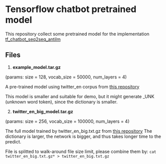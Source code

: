 # Tensorflow chatbot pretrained model

This repository collect some pretrained model for the implementation [tf_chatbot_seq2seq_antilm](https://github.com/Marsan-Ma/tf_chatbot_seq2seq_antilm)


## Files

1. **example_model.tar.gz**

  (params: size = 128, vocab_size = 50000, num_layers = 4)
  
   A pre-trained model using twitter_en corpus from [this repository](https://github.com/Marsan-Ma/chat_corpus)  
   
   This model is smaller and suitable for demo, but it might generate _UNK (unknown word token), since the dictionary is smaller.   
   
   

2. **twitter_en_big_model.tar.gz**

  (params: size = 256, vocab_size = 100000, num_layers = 4)
  
   The full model trained by twitter_en_big.txt.gz from [this repository](https://github.com/Marsan-Ma/chat_corpus)
   The dictionary is larger, the network is bigger, and thus takes longer time to the predict.  
   
  
   File is splitted to walk-around file size limit, please combine them by:
    `cat twitter_en_big.txt.gz* > twitter_en_big.txt.gz`
   



